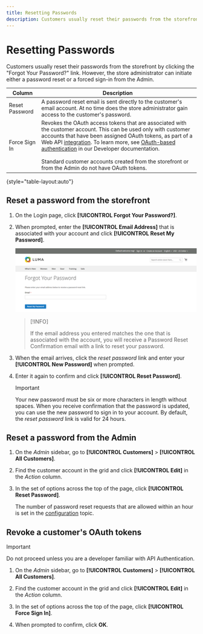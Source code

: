 ```yaml
---
title: Resetting Passwords
description: Customers usually reset their passwords from the storefront but a store administrator can initiate either a password reset or a forced sign-in from the Admin.
---
```


# Resetting Passwords

Customers usually reset their passwords from the storefront by clicking the "Forgot Your Password?" link. However, the store administrator can initiate either a password reset or a forced sign-in from the Admin.


|Column|Description|
| --- | --- |
|Reset Password | A password reset email is sent directly to the customer's email account. At no time does the store administrator gain access to the customer's password.|
|Force Sign In | Revokes the OAuth access tokens that are associated with the customer account. This can be used only with customer accounts that have been assigned OAuth tokens, as part of a Web API [integration](../systems/integrations.md). To learn more, see [OAuth-based authentication](https://developer.adobe.com/commerce/webapi/get-started/authentication/gs-authentication-oauth/) in our Developer documentation. <br/><br/>Standard customer accounts created from the storefront or from the Admin do not have OAuth tokens.|

{style="table-layout:auto"}

## Reset a password from the storefront

1. On the Login page, click **[!UICONTROL Forgot Your Password?]**.

1. When prompted, enter the **[!UICONTROL Email Address]** that is associated with your account and click **[!UICONTROL Reset My Password]**.

   ![Forgot Your Password](assets/forgot-password.png)

   >[!INFO]
   >
   > If the email address you entered matches the one that is associated with the account, you will receive a Password Reset Confirmation email with a link to reset your password.

1. When the email arrives, click the _reset password_ link and enter your **[!UICONTROL New Password]** when prompted.

1. Enter it again to confirm and click **[!UICONTROL Reset Password]**.
   
   >[!IMPORTANT]
   >
   > Your new password must be six or more characters in length without spaces. When you receive confirmation that the password is updated, you can use the new password to sign in to your account. By default, the _reset password_ link is valid for 24 hours.

## Reset a password from the Admin

1. On the _Admin_ sidebar, go to **[!UICONTROL Customers]** > **[!UICONTROL All Customers]**.

1. Find the customer account in the grid and click **[!UICONTROL Edit]** in the _Action_ column.

1. In the set of options across the top of the page, click **[!UICONTROL Reset Password]**.

   The number of password reset requests that are allowed within an hour is set in the [configuration](https://docs.magento.com/user-guide/configuration/customers/customer-configuration.html) topic.

## Revoke a customer's OAuth tokens

>[!IMPORTANT]
>
> Do not proceed unless you are a developer familiar with API Authentication.

1. On the _Admin_ sidebar, go to **[!UICONTROL Customers]** > **[!UICONTROL All Customers]**.

1. Find the customer account in the grid and click **[!UICONTROL Edit]** in the _Action_ column.

1. In the set of options across the top of the page, click **[!UICONTROL Force Sign In]**.

1. When prompted to confirm, click **OK**.
